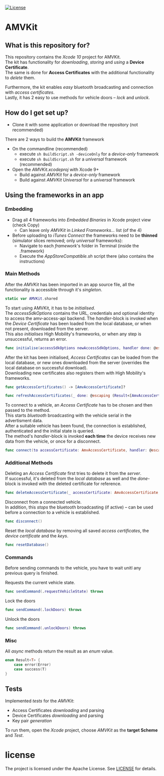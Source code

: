 [![License](https://img.shields.io/github/license/amv-networks/amv-access-sdk-ios-reference-app.svg?maxAge=2592000)](https://github.com/amv-networks/amv-access-sdk-ios-reference-app/blob/master/LICENSE)

# AMVKit #

## What is this repository for? ##

This repository contains the *Xcode 10* project for AMVKit.  
The kit has functionality for *downloading*, *storing* and *using* a **Device Certificate**.  
The same is done for **Access Certificates** with the additional functionality to *delete* them.

Furthermore, the kit enables *easy* bluetooth broadcasting and connection with *access certificates*.  
Lastly, it has 2 easy to use methods for vehicle doors – *lock* and *unlock*.

## How do I get set up? ##

* Clone it with some application or download the repository (not recommended)

There are 2 ways to build the **AMVKit** framework

* On the commandline (recommended)
    * execute `sh BuildScript.sh -deviceOnly` for a *device-only* framework
    * execute `sh BuildScript.sh` for a *universal* framework (recommended)
* Open the *AMVKit.xcodeproj* with Xcode 9+
    * Build against *AMVKit* for a *device-only* framework
	* Build against *AMVKit Universal* for a *universal* framework

## Using the frameworks in an app ##

### Embedding ###

* Drag all 4 frameworks into *Embedded Binaries* in Xcode project view (check Copy)
    * Can leave only *AMVKit* in *Linked Frameworks...* list (of the 4)
* Before uploading to *iTunes Connect* the frameworks need to be **thinned** (simulator slices removed; only *universal* frameworks):
    * Navigate to each *framework*'s folder in Terminal (inside the .framework)
    * Execute the *AppStoreCompatible.sh* script there (also contains the instructions)

### Main Methods ###

After the *AMVKit* has been imported in an app source file, all the functionality is accessible through it's *singleton*.
```swift
static var AMVKit.shared
```

To start using AMVKit, it has to be *initialised*.  
The *accessSdkOptions* contains the URL, credentials and optional identity to access the amv-access-api backend.
The *handler*-block is invoked when the *Device Certificate* has been loaded from the local database, or when not present, downloaded from the server.  
This also *initialises* High Mobility's frameworks, or when any step is unsuccessful, returns an error.
```swift
func initialise(accessSdkOptions newAccessSdkOptions, handler done: @escaping (Result<DeviceCertificate>) -> Void) throws
```

After the kit has been initialised, *Access Certificates* can be loaded from the local database, or new ones downloaded from the server (overrides the local database on successful download).  
Downloading new certificates also registers them with High Mobility's frameworks.
```swift
func getAccessCertificates() -> [AmvAccessCertificate]?
```
```swift
func refreshAccessCertificates(_ done: @escaping (Result<[AmvAccessCertificate]>) -> Void) throws
```

To connect to a vehicle, an *Access Certificate* has to be chosen and then passed to the method.  
This starts *bluetooth* broadcasting with the vehicle serial in the advertisment data.  
After a suitable vehicle has been found, the connection is established, authenticated and the initial state is queried.  
The method's *handler*-block is invoked **each time** the device receives new data from the vehicle, or once for a disconnect.
```swift
func connect(to accessCertificate: AmvAccessCertificate, handler: @escaping (Result<VehicleUpdate>) -> Void) throws
```

### Additional Methods ###

Deleting an *Access Certificate* first tries to delete it from the *server*.  
If successful, it's deleted from the *local database* as well and the *done*-block is invoked with the deleted certificate for reference.
```swift
func deleteAccessCertificate(_ accessCertificate: AmvAccessCertificate, done: @escaping (Result<AmvAccessCertificate>) -> Void) throws
```

Disconnect from a connected vehicle.  
In addition, this *stops* the bluetooth broadcasting (if active) – can be used before a connection to a vehicle is established.
```swift
func disconnect()
```

Reset the *local database* by removing all saved *access certificates*, the *device certificate* and the *keys*.
```swift
func resetDatabase()
```

### Commands ###

Before sending commands to the vehicle, you have to wait unitl any previous query is finished.

Requests the current vehicle state.
```swift
func sendCommand(.requestVehicleState) throws
```

Lock the doors
```swift
func sendCommand(.lockDoors) throws
```

Unlock the doors
```swift
func sendCommand(.unlockDoors) throws
```

### Misc ###

All *async* methods return the result as an *enum* value.
```swift
enum Result<T> {
    case error(Error)
    case success(T)
}
```

## Tests ##

Implemented *tests* for the *AMVKit*:

* Access Certificates *downloading* and parsing
* Device Certificates *downloading* and parsing
* Key pair *generation*  

To run them, open the *Xcode* project, choose *AMVKit* as the **target Scheme** and *Test*.

# license
The project is licensed under the Apache License. See [LICENSE](LICENSE) for details.
